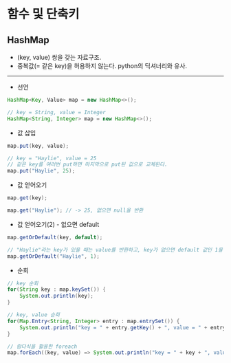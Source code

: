 # 함수 및 단축키

## HashMap

- (key, value) 쌍을 갖는 자료구조.
- 중복값(= 같은 key)을 허용하지 않는다. python의 딕셔너리와 유사.

---

- 선언

```java
HashMap<Key, Value> map = new HashMap<>();

// key = String, value = Integer
HashMap<String, Integer> map = new HashMap<>();
```

- 값 삽입

```java
map.put(key, value);

// key = "Haylie", value = 25
// 같은 key를 여러번 put하면 마지막으로 put된 값으로 교체된다.
map.put("Haylie", 25);
```

- 값 얻어오기

```java
map.get(key);

map.get("Haylie"); // -> 25, 없으면 null을 반환
```

- 값 얻어오기(2) - 없으면 default

```java
map.getOrDefault(key, default);

// "Haylie"라는 key가 있을 때는 value를 반환하고, key가 없으면 default 값인 1을 반환한다.
map.getOrDefault("Haylie", 1);
```

- 순회

```java
// key 순회
for(String key : map.keySet()) {
    System.out.println(key);
}

// key, value 순회
for(Map.Entry<String, Integer> entry : map.entrySet()) {
    System.out.println("key = " + entry.getKey() + ", value = " + entry.getValue());
}

// 람다식을 활용한 foreach
map.forEach((key, value) => System.out.println("key = " + key + ", value = " + value));
```

